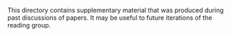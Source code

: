 This directory contains supplementary material that was produced during past discussions of papers. It may be useful to future iterations of the reading group.
